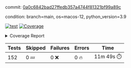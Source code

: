 commit: [0a0c6842bad27ffedb357a4744f81321bf99a89c](https://github.com/rcmdnk/homebrew-file/tree/0a0c6842bad27ffedb357a4744f81321bf99a89c)

condition: branch=main, os=macos-12, python_version=3.9

[![test](https://github.com/rcmdnk/homebrew-file/actions/workflows/test.yml/badge.svg)](https://github.com/rcmdnk/homebrew-file/actions/runs/5638959864)
<a href="https://github.com/rcmdnk/homebrew-file/blob/0a0c6842bad27ffedb357a4744f81321bf99a89c/README.md"><img alt="Coverage" src="https://img.shields.io/badge/Coverage-54%25-orange.svg" /></a><details><summary>Coverage Report </summary><table><tr><th>File</th><th>Stmts</th><th>Miss</th><th>Cover</th><th>Missing</th></tr><tbody><tr><td colspan="5"><b>bin</b></td></tr><tr><td>&nbsp; &nbsp;<a href="https://github.com/rcmdnk/homebrew-file/blob/0a0c6842bad27ffedb357a4744f81321bf99a89c/bin/brew-file">brew-file</a></td><td>1881</td><td>860</td><td>54%</td><td><a href="https://github.com/rcmdnk/homebrew-file/blob/0a0c6842bad27ffedb357a4744f81321bf99a89c/bin/brew-file#L43-L58">43&ndash;58</a>, <a href="https://github.com/rcmdnk/homebrew-file/blob/0a0c6842bad27ffedb357a4744f81321bf99a89c/bin/brew-file#L63-L65">63&ndash;65</a>, <a href="https://github.com/rcmdnk/homebrew-file/blob/0a0c6842bad27ffedb357a4744f81321bf99a89c/bin/brew-file#L158">158</a>, <a href="https://github.com/rcmdnk/homebrew-file/blob/0a0c6842bad27ffedb357a4744f81321bf99a89c/bin/brew-file#L273">273</a>, <a href="https://github.com/rcmdnk/homebrew-file/blob/0a0c6842bad27ffedb357a4744f81321bf99a89c/bin/brew-file#L292">292</a>, <a href="https://github.com/rcmdnk/homebrew-file/blob/0a0c6842bad27ffedb357a4744f81321bf99a89c/bin/brew-file#L357">357</a>, <a href="https://github.com/rcmdnk/homebrew-file/blob/0a0c6842bad27ffedb357a4744f81321bf99a89c/bin/brew-file#L360-L363">360&ndash;363</a>, <a href="https://github.com/rcmdnk/homebrew-file/blob/0a0c6842bad27ffedb357a4744f81321bf99a89c/bin/brew-file#L377-L382">377&ndash;382</a>, <a href="https://github.com/rcmdnk/homebrew-file/blob/0a0c6842bad27ffedb357a4744f81321bf99a89c/bin/brew-file#L420-L425">420&ndash;425</a>, <a href="https://github.com/rcmdnk/homebrew-file/blob/0a0c6842bad27ffedb357a4744f81321bf99a89c/bin/brew-file#L436">436</a>, <a href="https://github.com/rcmdnk/homebrew-file/blob/0a0c6842bad27ffedb357a4744f81321bf99a89c/bin/brew-file#L641">641</a>, <a href="https://github.com/rcmdnk/homebrew-file/blob/0a0c6842bad27ffedb357a4744f81321bf99a89c/bin/brew-file#L643">643</a>, <a href="https://github.com/rcmdnk/homebrew-file/blob/0a0c6842bad27ffedb357a4744f81321bf99a89c/bin/brew-file#L645">645</a>, <a href="https://github.com/rcmdnk/homebrew-file/blob/0a0c6842bad27ffedb357a4744f81321bf99a89c/bin/brew-file#L662-L666">662&ndash;666</a>, <a href="https://github.com/rcmdnk/homebrew-file/blob/0a0c6842bad27ffedb357a4744f81321bf99a89c/bin/brew-file#L679-L684">679&ndash;684</a>, <a href="https://github.com/rcmdnk/homebrew-file/blob/0a0c6842bad27ffedb357a4744f81321bf99a89c/bin/brew-file#L694">694</a>, <a href="https://github.com/rcmdnk/homebrew-file/blob/0a0c6842bad27ffedb357a4744f81321bf99a89c/bin/brew-file#L710">710</a>, <a href="https://github.com/rcmdnk/homebrew-file/blob/0a0c6842bad27ffedb357a4744f81321bf99a89c/bin/brew-file#L714-L718">714&ndash;718</a>, <a href="https://github.com/rcmdnk/homebrew-file/blob/0a0c6842bad27ffedb357a4744f81321bf99a89c/bin/brew-file#L736-L750">736&ndash;750</a>, <a href="https://github.com/rcmdnk/homebrew-file/blob/0a0c6842bad27ffedb357a4744f81321bf99a89c/bin/brew-file#L843-L858">843&ndash;858</a>, <a href="https://github.com/rcmdnk/homebrew-file/blob/0a0c6842bad27ffedb357a4744f81321bf99a89c/bin/brew-file#L886">886</a>, <a href="https://github.com/rcmdnk/homebrew-file/blob/0a0c6842bad27ffedb357a4744f81321bf99a89c/bin/brew-file#L897-L898">897&ndash;898</a>, <a href="https://github.com/rcmdnk/homebrew-file/blob/0a0c6842bad27ffedb357a4744f81321bf99a89c/bin/brew-file#L906">906</a>, <a href="https://github.com/rcmdnk/homebrew-file/blob/0a0c6842bad27ffedb357a4744f81321bf99a89c/bin/brew-file#L919-L924">919&ndash;924</a>, <a href="https://github.com/rcmdnk/homebrew-file/blob/0a0c6842bad27ffedb357a4744f81321bf99a89c/bin/brew-file#L928-L930">928&ndash;930</a>, <a href="https://github.com/rcmdnk/homebrew-file/blob/0a0c6842bad27ffedb357a4744f81321bf99a89c/bin/brew-file#L934-L937">934&ndash;937</a>, <a href="https://github.com/rcmdnk/homebrew-file/blob/0a0c6842bad27ffedb357a4744f81321bf99a89c/bin/brew-file#L1032-L1034">1032&ndash;1034</a>, <a href="https://github.com/rcmdnk/homebrew-file/blob/0a0c6842bad27ffedb357a4744f81321bf99a89c/bin/brew-file#L1037">1037</a>, <a href="https://github.com/rcmdnk/homebrew-file/blob/0a0c6842bad27ffedb357a4744f81321bf99a89c/bin/brew-file#L1043">1043</a>, <a href="https://github.com/rcmdnk/homebrew-file/blob/0a0c6842bad27ffedb357a4744f81321bf99a89c/bin/brew-file#L1063-L1066">1063&ndash;1066</a>, <a href="https://github.com/rcmdnk/homebrew-file/blob/0a0c6842bad27ffedb357a4744f81321bf99a89c/bin/brew-file#L1128">1128</a>, <a href="https://github.com/rcmdnk/homebrew-file/blob/0a0c6842bad27ffedb357a4744f81321bf99a89c/bin/brew-file#L1157">1157</a>, <a href="https://github.com/rcmdnk/homebrew-file/blob/0a0c6842bad27ffedb357a4744f81321bf99a89c/bin/brew-file#L1190">1190</a>, <a href="https://github.com/rcmdnk/homebrew-file/blob/0a0c6842bad27ffedb357a4744f81321bf99a89c/bin/brew-file#L1193">1193</a>, <a href="https://github.com/rcmdnk/homebrew-file/blob/0a0c6842bad27ffedb357a4744f81321bf99a89c/bin/brew-file#L1205">1205</a>, <a href="https://github.com/rcmdnk/homebrew-file/blob/0a0c6842bad27ffedb357a4744f81321bf99a89c/bin/brew-file#L1207">1207</a>, <a href="https://github.com/rcmdnk/homebrew-file/blob/0a0c6842bad27ffedb357a4744f81321bf99a89c/bin/brew-file#L1238">1238</a>, <a href="https://github.com/rcmdnk/homebrew-file/blob/0a0c6842bad27ffedb357a4744f81321bf99a89c/bin/brew-file#L1242">1242</a>, <a href="https://github.com/rcmdnk/homebrew-file/blob/0a0c6842bad27ffedb357a4744f81321bf99a89c/bin/brew-file#L1246-L1249">1246&ndash;1249</a>, <a href="https://github.com/rcmdnk/homebrew-file/blob/0a0c6842bad27ffedb357a4744f81321bf99a89c/bin/brew-file#L1251-L1254">1251&ndash;1254</a>, <a href="https://github.com/rcmdnk/homebrew-file/blob/0a0c6842bad27ffedb357a4744f81321bf99a89c/bin/brew-file#L1283-L1297">1283&ndash;1297</a>, <a href="https://github.com/rcmdnk/homebrew-file/blob/0a0c6842bad27ffedb357a4744f81321bf99a89c/bin/brew-file#L1302-L1305">1302&ndash;1305</a>, <a href="https://github.com/rcmdnk/homebrew-file/blob/0a0c6842bad27ffedb357a4744f81321bf99a89c/bin/brew-file#L1308-L1314">1308&ndash;1314</a>, <a href="https://github.com/rcmdnk/homebrew-file/blob/0a0c6842bad27ffedb357a4744f81321bf99a89c/bin/brew-file#L1319">1319</a>, <a href="https://github.com/rcmdnk/homebrew-file/blob/0a0c6842bad27ffedb357a4744f81321bf99a89c/bin/brew-file#L1327">1327</a>, <a href="https://github.com/rcmdnk/homebrew-file/blob/0a0c6842bad27ffedb357a4744f81321bf99a89c/bin/brew-file#L1333-L1338">1333&ndash;1338</a>, <a href="https://github.com/rcmdnk/homebrew-file/blob/0a0c6842bad27ffedb357a4744f81321bf99a89c/bin/brew-file#L1349-L1371">1349&ndash;1371</a>, <a href="https://github.com/rcmdnk/homebrew-file/blob/0a0c6842bad27ffedb357a4744f81321bf99a89c/bin/brew-file#L1399">1399</a>, <a href="https://github.com/rcmdnk/homebrew-file/blob/0a0c6842bad27ffedb357a4744f81321bf99a89c/bin/brew-file#L1415-L1422">1415&ndash;1422</a>, <a href="https://github.com/rcmdnk/homebrew-file/blob/0a0c6842bad27ffedb357a4744f81321bf99a89c/bin/brew-file#L1427-L1443">1427&ndash;1443</a>, <a href="https://github.com/rcmdnk/homebrew-file/blob/0a0c6842bad27ffedb357a4744f81321bf99a89c/bin/brew-file#L1448-L1452">1448&ndash;1452</a>, <a href="https://github.com/rcmdnk/homebrew-file/blob/0a0c6842bad27ffedb357a4744f81321bf99a89c/bin/brew-file#L1466-L1513">1466&ndash;1513</a>, <a href="https://github.com/rcmdnk/homebrew-file/blob/0a0c6842bad27ffedb357a4744f81321bf99a89c/bin/brew-file#L1516-L1547">1516&ndash;1547</a>, <a href="https://github.com/rcmdnk/homebrew-file/blob/0a0c6842bad27ffedb357a4744f81321bf99a89c/bin/brew-file#L1552-L1586">1552&ndash;1586</a>, <a href="https://github.com/rcmdnk/homebrew-file/blob/0a0c6842bad27ffedb357a4744f81321bf99a89c/bin/brew-file#L1591-L1672">1591&ndash;1672</a>, <a href="https://github.com/rcmdnk/homebrew-file/blob/0a0c6842bad27ffedb357a4744f81321bf99a89c/bin/brew-file#L1675-L1684">1675&ndash;1684</a>, <a href="https://github.com/rcmdnk/homebrew-file/blob/0a0c6842bad27ffedb357a4744f81321bf99a89c/bin/brew-file#L1697">1697</a>, <a href="https://github.com/rcmdnk/homebrew-file/blob/0a0c6842bad27ffedb357a4744f81321bf99a89c/bin/brew-file#L1702">1702</a>, <a href="https://github.com/rcmdnk/homebrew-file/blob/0a0c6842bad27ffedb357a4744f81321bf99a89c/bin/brew-file#L1707-L1746">1707&ndash;1746</a>, <a href="https://github.com/rcmdnk/homebrew-file/blob/0a0c6842bad27ffedb357a4744f81321bf99a89c/bin/brew-file#L1750-L1859">1750&ndash;1859</a>, <a href="https://github.com/rcmdnk/homebrew-file/blob/0a0c6842bad27ffedb357a4744f81321bf99a89c/bin/brew-file#L1869-L1881">1869&ndash;1881</a>, <a href="https://github.com/rcmdnk/homebrew-file/blob/0a0c6842bad27ffedb357a4744f81321bf99a89c/bin/brew-file#L1885">1885</a>, <a href="https://github.com/rcmdnk/homebrew-file/blob/0a0c6842bad27ffedb357a4744f81321bf99a89c/bin/brew-file#L1894-L1972">1894&ndash;1972</a>, <a href="https://github.com/rcmdnk/homebrew-file/blob/0a0c6842bad27ffedb357a4744f81321bf99a89c/bin/brew-file#L1980-L2025">1980&ndash;2025</a>, <a href="https://github.com/rcmdnk/homebrew-file/blob/0a0c6842bad27ffedb357a4744f81321bf99a89c/bin/brew-file#L2028-L2035">2028&ndash;2035</a>, <a href="https://github.com/rcmdnk/homebrew-file/blob/0a0c6842bad27ffedb357a4744f81321bf99a89c/bin/brew-file#L2039-L2040">2039&ndash;2040</a>, <a href="https://github.com/rcmdnk/homebrew-file/blob/0a0c6842bad27ffedb357a4744f81321bf99a89c/bin/brew-file#L2045-L2089">2045&ndash;2089</a>, <a href="https://github.com/rcmdnk/homebrew-file/blob/0a0c6842bad27ffedb357a4744f81321bf99a89c/bin/brew-file#L2098-L2134">2098&ndash;2134</a>, <a href="https://github.com/rcmdnk/homebrew-file/blob/0a0c6842bad27ffedb357a4744f81321bf99a89c/bin/brew-file#L2137-L2143">2137&ndash;2143</a>, <a href="https://github.com/rcmdnk/homebrew-file/blob/0a0c6842bad27ffedb357a4744f81321bf99a89c/bin/brew-file#L2147-L2155">2147&ndash;2155</a>, <a href="https://github.com/rcmdnk/homebrew-file/blob/0a0c6842bad27ffedb357a4744f81321bf99a89c/bin/brew-file#L2177-L2178">2177&ndash;2178</a>, <a href="https://github.com/rcmdnk/homebrew-file/blob/0a0c6842bad27ffedb357a4744f81321bf99a89c/bin/brew-file#L2182">2182</a>, <a href="https://github.com/rcmdnk/homebrew-file/blob/0a0c6842bad27ffedb357a4744f81321bf99a89c/bin/brew-file#L2193-L2194">2193&ndash;2194</a>, <a href="https://github.com/rcmdnk/homebrew-file/blob/0a0c6842bad27ffedb357a4744f81321bf99a89c/bin/brew-file#L2204-L2373">2204&ndash;2373</a>, <a href="https://github.com/rcmdnk/homebrew-file/blob/0a0c6842bad27ffedb357a4744f81321bf99a89c/bin/brew-file#L2379-L2534">2379&ndash;2534</a>, <a href="https://github.com/rcmdnk/homebrew-file/blob/0a0c6842bad27ffedb357a4744f81321bf99a89c/bin/brew-file#L2562">2562</a>, <a href="https://github.com/rcmdnk/homebrew-file/blob/0a0c6842bad27ffedb357a4744f81321bf99a89c/bin/brew-file#L2587">2587</a>, <a href="https://github.com/rcmdnk/homebrew-file/blob/0a0c6842bad27ffedb357a4744f81321bf99a89c/bin/brew-file#L2664">2664</a>, <a href="https://github.com/rcmdnk/homebrew-file/blob/0a0c6842bad27ffedb357a4744f81321bf99a89c/bin/brew-file#L2669-L2680">2669&ndash;2680</a>, <a href="https://github.com/rcmdnk/homebrew-file/blob/0a0c6842bad27ffedb357a4744f81321bf99a89c/bin/brew-file#L2704-L2712">2704&ndash;2712</a>, <a href="https://github.com/rcmdnk/homebrew-file/blob/0a0c6842bad27ffedb357a4744f81321bf99a89c/bin/brew-file#L2729">2729</a>, <a href="https://github.com/rcmdnk/homebrew-file/blob/0a0c6842bad27ffedb357a4744f81321bf99a89c/bin/brew-file#L2735">2735</a>, <a href="https://github.com/rcmdnk/homebrew-file/blob/0a0c6842bad27ffedb357a4744f81321bf99a89c/bin/brew-file#L2747">2747</a>, <a href="https://github.com/rcmdnk/homebrew-file/blob/0a0c6842bad27ffedb357a4744f81321bf99a89c/bin/brew-file#L2763">2763</a>, <a href="https://github.com/rcmdnk/homebrew-file/blob/0a0c6842bad27ffedb357a4744f81321bf99a89c/bin/brew-file#L2775">2775</a>, <a href="https://github.com/rcmdnk/homebrew-file/blob/0a0c6842bad27ffedb357a4744f81321bf99a89c/bin/brew-file#L2777-L2781">2777&ndash;2781</a>, <a href="https://github.com/rcmdnk/homebrew-file/blob/0a0c6842bad27ffedb357a4744f81321bf99a89c/bin/brew-file#L2785-L2788">2785&ndash;2788</a>, <a href="https://github.com/rcmdnk/homebrew-file/blob/0a0c6842bad27ffedb357a4744f81321bf99a89c/bin/brew-file#L2791-L2794">2791&ndash;2794</a>, <a href="https://github.com/rcmdnk/homebrew-file/blob/0a0c6842bad27ffedb357a4744f81321bf99a89c/bin/brew-file#L2797-L2805">2797&ndash;2805</a>, <a href="https://github.com/rcmdnk/homebrew-file/blob/0a0c6842bad27ffedb357a4744f81321bf99a89c/bin/brew-file#L2834-L2841">2834&ndash;2841</a>, <a href="https://github.com/rcmdnk/homebrew-file/blob/0a0c6842bad27ffedb357a4744f81321bf99a89c/bin/brew-file#L2852-L2859">2852&ndash;2859</a>, <a href="https://github.com/rcmdnk/homebrew-file/blob/0a0c6842bad27ffedb357a4744f81321bf99a89c/bin/brew-file#L2940-L2942">2940&ndash;2942</a>, <a href="https://github.com/rcmdnk/homebrew-file/blob/0a0c6842bad27ffedb357a4744f81321bf99a89c/bin/brew-file#L2963">2963</a>, <a href="https://github.com/rcmdnk/homebrew-file/blob/0a0c6842bad27ffedb357a4744f81321bf99a89c/bin/brew-file#L2969">2969</a>, <a href="https://github.com/rcmdnk/homebrew-file/blob/0a0c6842bad27ffedb357a4744f81321bf99a89c/bin/brew-file#L2980-L3592">2980&ndash;3592</a>, <a href="https://github.com/rcmdnk/homebrew-file/blob/0a0c6842bad27ffedb357a4744f81321bf99a89c/bin/brew-file#L3596">3596</a></td></tr><tr><td><b>TOTAL</b></td><td><b>1881</b></td><td><b>860</b></td><td><b>54%</b></td><td>&nbsp;</td></tr></tbody></table></details>

| Tests | Skipped | Failures | Errors | Time |
| ----- | ------- | -------- | -------- | ------------------ |
| 152 | 0 :zzz: | 0 :x: | 0 :fire: | 11m 49s :stopwatch: |

